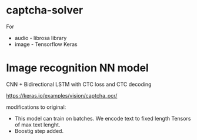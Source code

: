 # captcha-solver
For 
- audio - librosa library
- image - Tensorflow Keras

# Image recognition NN model
CNN + Bidirectional LSTM with CTC loss and CTC decoding

https://keras.io/examples/vision/captcha_ocr/

modifications to original:
- This model can train on batches. We encode text to fixed length Tensors of max text lenght.
- Boostig step added.

